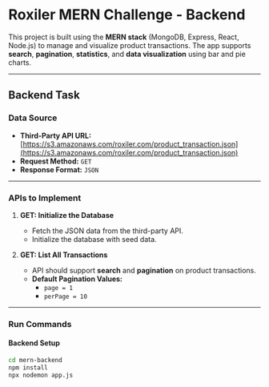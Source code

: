 # **Roxiler MERN Challenge - Backend**

This project is built using the **MERN stack** (MongoDB, Express, React, Node.js) to manage and visualize product transactions. The app supports **search**, **pagination**, **statistics**, and **data visualization** using bar and pie charts.

---

## **Backend Task**

### **Data Source**

- **Third-Party API URL:** [https://s3.amazonaws.com/roxiler.com/product_transaction.json](https://s3.amazonaws.com/roxiler.com/product_transaction.json)  
- **Request Method:** `GET`  
- **Response Format:** `JSON`

---

### **APIs to Implement**

1. **GET: Initialize the Database**
   - Fetch the JSON data from the third-party API.
   - Initialize the database with seed data.

2. **GET: List All Transactions**
   - API should support **search** and **pagination** on product transactions.
   - **Default Pagination Values:**
     - `page = 1`
     - `perPage = 10`

---

### **Run Commands**

#### **Backend Setup**

```bash
cd mern-backend
npm install
npx nodemon app.js



